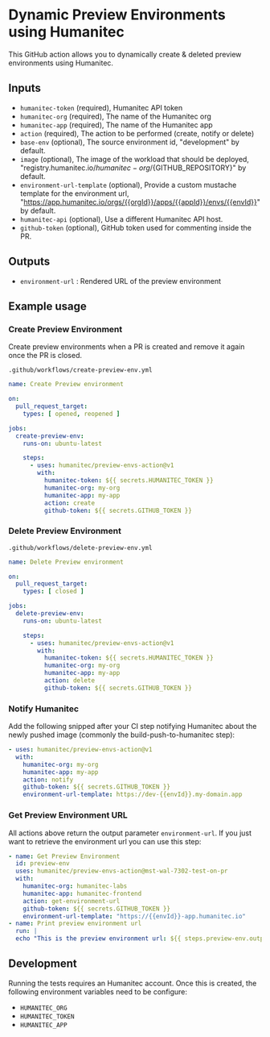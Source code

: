 # Dynamic Preview Environments using Humanitec

This GitHub action allows you to dynamically create & deleted preview environments using Humanitec.

## Inputs

* `humanitec-token` (required), Humanitec API token
* `humanitec-org` (required), The name of the Humanitec org
* `humanitec-app` (required), The name of the Humanitec app
* `action`  (required), The action to be performed (create, notify or delete)
* `base-env` (optional), The source environment id, "development" by default.
* `image` (optional), The image of the workload that should be deployed, "registry.humanitec.io/${humanitec-org}/${GITHUB_REPOSITORY}" by default.
* `environment-url-template` (optional), Provide a custom mustache template for the environment url, "https://app.humanitec.io/orgs/{{orgId}}/apps/{{appId}}/envs/{{envId}}" by default.
* `humanitec-api` (optional), Use a different Humanitec API host.
* `github-token` (optional), GitHub token used for commenting inside the PR.

## Outputs

* `environment-url` : Rendered URL of the preview environment

## Example usage

### Create Preview Environment

Create preview environments when a PR is created and remove it again once the PR is closed.

`.github/workflows/create-preview-env.yml`

```yaml
name: Create Preview environment

on:
  pull_request_target:
    types: [ opened, reopened ]

jobs:
  create-preview-env:
    runs-on: ubuntu-latest

    steps:
      - uses: humanitec/preview-envs-action@v1
        with:
          humanitec-token: ${{ secrets.HUMANITEC_TOKEN }}
          humanitec-org: my-org
          humanitec-app: my-app
          action: create
          github-token: ${{ secrets.GITHUB_TOKEN }}
```

### Delete Preview Environment

`.github/workflows/delete-preview-env.yml`

```yaml
name: Delete Preview environment

on:
  pull_request_target:
    types: [ closed ]

jobs:
  delete-preview-env:
    runs-on: ubuntu-latest

    steps:
      - uses: humanitec/preview-envs-action@v1
        with:
          humanitec-token: ${{ secrets.HUMANITEC_TOKEN }}
          humanitec-org: my-org
          humanitec-app: my-app
          action: delete
          github-token: ${{ secrets.GITHUB_TOKEN }}
```
### Notify Humanitec

Add the following snipped after your CI step notifying Humanitec about the newly pushed image (commonly the build-push-to-humanitec step):

```yaml
- uses: humanitec/preview-envs-action@v1
  with:
    humanitec-org: my-org
    humanitec-app: my-app
    action: notify
    github-token: ${{ secrets.GITHUB_TOKEN }}
    environment-url-template: https://dev-{{envId}}.my-domain.app
```

### Get Preview Environment URL

All actions above return the output parameter `environment-url`. If you just want to retrieve the environment url you can use this step:

```yaml
- name: Get Preview Environment
  id: preview-env
  uses: humanitec/preview-envs-action@mst-wal-7302-test-on-pr
  with:
    humanitec-org: humanitec-labs
    humanitec-app: humanitec-frontend
    action: get-environment-url
    github-token: ${{ secrets.GITHUB_TOKEN }}
    environment-url-template: "https://{{envId}}-app.humanitec.io"
- name: Print preview environment url
  run: |
  echo "This is the preview environment url: ${{ steps.preview-env.outputs.environment-url }}"
```

## Development

Running the tests requires an Humanitec account. Once this is created, the following environment variables need to be configure:

* `HUMANITEC_ORG`
* `HUMANITEC_TOKEN`
* `HUMANITEC_APP`
